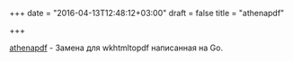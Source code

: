 +++
date = "2016-04-13T12:48:12+03:00"
draft = false
title = "athenapdf"

+++

<p><a href="https://github.com/arachnys/athenapdf">athenapdf</a>&nbsp;- Замена для&nbsp;wkhtmltopdf написанная на Go.</p>

